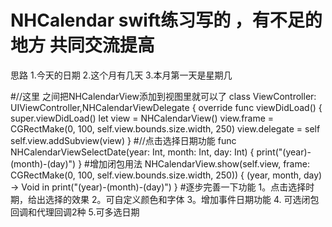 # NHCalendar swift练习写的 ，有不足的地方 共同交流提高
思路
1.今天的日期
2.这个月有几天
3.本月第一天是星期几

#//这里 之间把NHCalendarView添加到视图里就可以了
class ViewController: UIViewController,NHCalendarViewDelegate {
    override func viewDidLoad() {
    super.viewDidLoad()
    let view = NHCalendarView()
    view.frame = CGRectMake(0, 100, self.view.bounds.size.width, 250)
    view.delegate = self
    self.view.addSubview(view)
}
#//点击选择日期功能
func NHCalendarViewSelectDate(year: Int, month: Int, day: Int) {
    print("\(year)-\(month)-\(day)")
}
#增加闭包用法
NHCalendarView.show(self.view, frame: CGRectMake(0, 100, self.view.bounds.size.width, 250)) { (year, month, day) -> Void in
print("\(year)-\(month)-\(day)")
}
#逐步完善一下功能 
1。点击选择时期，给出选择的效果
2。可自定义颜色和字体
3。增加事件日期功能
4. 可选闭包回调和代理回调2种
5.可多选日期